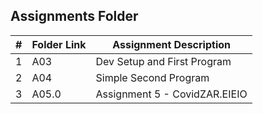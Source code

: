 ##  Assignments Folder

|   #   | Folder Link | Assignment Description |
| :---: | ----------- | ---------------------- |
|   1   |    A03      | Dev Setup and First Program|
|   2   |    A04      | Simple Second Program                       |
|3|A05.0|Assignment 5 - CovidZAR.EIEIO|
